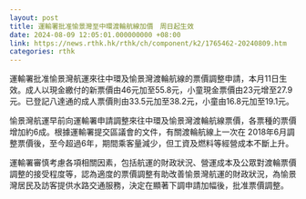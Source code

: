 ```yaml
---
layout: post
title: 運輸署批准愉景灣至中環渡輪航線加價　周日起生效
date: 2024-08-09 12:05:01.000000000 +08:00
link: https://news.rthk.hk/rthk/ch/component/k2/1765462-20240809.htm
categories: rthk
---
```


運輸署批准愉景灣航運來往中環及愉景灣渡輪航線的票價調整申請，本月11日生效。成人以現金繳付的新票價由46元加至55.8元，小童現金票價由23元增至27.9元。已登記八達通的成人票價則由33.5元加至38.2元，小童由16.8元加至19.1元。

愉景灣航運早前向運輸署申請調整來往中環及愉景灣渡輪航線票價，各票種的票價增加約6成。根據運輸署提交區議會的文件，有關渡輪航線上一次在 2018年6月調整票價後，至今超過6年，期間乘客量減少，但工資及燃料等經營成本不斷上升。

運輸署審慎考慮各項相關因素，包括航運的財政狀況、營運成本及公眾對渡輪票價調整的接受程度等，認為適度的票價調整有助改善愉景灣航運的財政狀況，為愉景灣居民及訪客提供水路交通服務，決定在顯著下調申請加幅後，批准票價調整。
